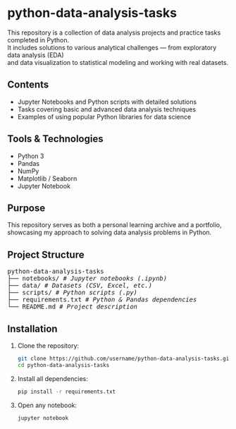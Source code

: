 # python-data-analysis-tasks

This repository is a collection of data analysis projects and practice tasks completed in Python.  
It includes solutions to various analytical challenges — from exploratory data analysis (EDA)  
and data visualization to statistical modeling and working with real datasets.

## Contents
- Jupyter Notebooks and Python scripts with detailed solutions
- Tasks covering basic and advanced data analysis techniques
- Examples of using popular Python libraries for data science

## Tools & Technologies
- Python 3
- Pandas
- NumPy
- Matplotlib / Seaborn
- Jupyter Notebook

## Purpose
This repository serves as both a personal learning archive and a portfolio,  
showcasing my approach to solving data analysis problems in Python.

## Project Structure
<pre>python-data-analysis-tasks
├── notebooks/ <i># Jupyter notebooks (.ipynb)</i>
├── data/ <i># Datasets (CSV, Excel, etc.)</i>
├── scripts/ <i># Python scripts (.py)</i>
├── requirements.txt <i># Python & Pandas dependencies</i>
└── README.md <i># Project description</i></pre>

## Installation
1. Clone the repository:
   ```bash
   git clone https://github.com/username/python-data-analysis-tasks.git
   cd python-data-analysis-tasks
2. Install all dependencies:
   ```bash
   pip install -r requirements.txt
3. Open any notebook:
   ```bash
   jupyter notebook
